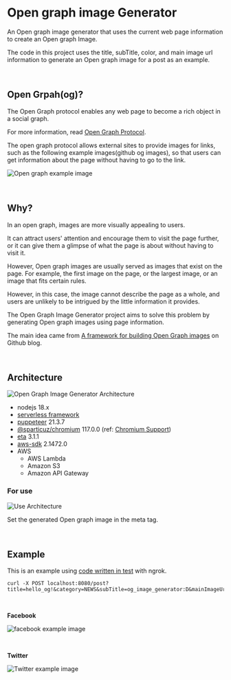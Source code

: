 # Open graph image Generator


An Open graph image generator that uses the current web page information to create an Open graph Image.

The code in this project uses the title, subTitle, color, and main image url information to generate an Open graph image for a post as an example.

<br/>

## Open Grpah(og)? 

The Open Graph protocol enables any web page to become a rich object in a social graph.

For more information, read [Open Graph Protocol](https://ogp.me/).

The open graph protocol allows external sites to provide images for links, such as the following example images(github og images), so that users can get information about the page without having to go to the link.

![Open graph example image](https://github.com/KimDoubleB/LAB/assets/37873745/124fe6df-4ff3-42ae-80ce-a415afb669e4)

<br/>

## Why?

In an open graph, images are more visually appealing to users.

It can attract users' attention and encourage them to visit the page further, or it can give them a glimpse of what the page is about without having to visit it.

However, Open graph images are usually served as images that exist on the page. 
For example, the first image on the page, or the largest image, or an image that fits certain rules.

However, in this case, the image cannot describe the page as a whole, and users are unlikely to be intrigued by the little information it provides.

The Open Graph Image Generator project aims to solve this problem by generating Open graph images using page information.

The main idea came from [A framework for building Open Graph images](https://github.blog/2021-06-22-framework-building-open-graph-images/) on Github blog.

<br/>

## Architecture

![Open Graph Image Generator Architecture](https://github.com/KimDoubleB/LAB/assets/37873745/e45f4fbf-22d0-4fe3-9bae-e0f59f69645f)

- nodejs 18.x
- [serverless framework](https://github.com/serverless/serverless)
- [puppeteer](https://github.com/puppeteer/puppeteer) 21.3.7
- [@sparticuz/chromium](https://github.com/Sparticuz/chromium) 117.0.0 (ref: [Chromium Support](https://pptr.dev/chromium-support))
- [eta](https://github.com/eta-dev/eta) 3.1.1
- [aws-sdk](https://github.com/aws/aws-sdk-js) 2.1472.0
- AWS
  - AWS Lambda
  - Amazon S3
  - Amazon API Gateway

### For use

![Use Architecture](https://github.com/KimDoubleB/LAB/assets/37873745/83c98cce-a051-4523-b31e-5bb370a78678)


Set the generated Open graph image in the meta tag.


<br/>

## Example

This is an example using [code written in test](https://github.com/Gdx-kr/open-graph-image-generator/tree/main/test/image.generator) with ngrok.

```
curl -X POST localhost:8080/post?title=hello_og!&category=NEWS&subTitle=og_image_generator:D&mainImageUrl=MainImageUrl
```

<br/>

**Facebook**

![facebook example image](https://github.com/KimDoubleB/LAB/assets/37873745/603957a1-da12-4c7b-a880-281372fecc7d)

<br/>

**Twitter**

![Twitter example image](https://github.com/KimDoubleB/LAB/assets/37873745/89802244-0204-4d2c-ac81-c826f1528b8a)

  


